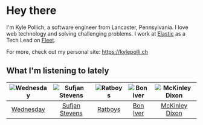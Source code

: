 # Hey there


I'm Kyle Pollich, a software engineer from Lancaster, Pennsylvania. I love web technology and solving challenging problems.
I work at [Elastic](https://www.elastic.co/) as a Tech Lead on [Fleet](https://www.elastic.co/guide/en/fleet/current/fleet-overview.html).

For more, check out my personal site: https://kylepolli.ch

## What I'm listening to lately

<!-- begin artists -->
  |![Wednesday](https://i.scdn.co/image/ab6761610000f1786be7d750f449d0e04196e179)|![Sufjan Stevens](https://i.scdn.co/image/ab6761610000f178b80dd6b23c5c04d62d9aa0c6)|![Ratboys](https://i.scdn.co/image/ab6761610000f17804eddff1ed28df0065c09448)|![Bon Iver](https://i.scdn.co/image/ab6761610000f17867be065df01f37a3880216be)|![McKinley Dixon](https://i.scdn.co/image/ab6761610000f178e4a9b5dab09a056e59997b47)|
  |:---:|:---:|:---:|:---:|:---:|
  |[Wednesday](https://open.spotify.com/artist/4j7DrazfBZLLD0OrVoAtEe)|[Sufjan Stevens](https://open.spotify.com/artist/4MXUO7sVCaFgFjoTI5ox5c)|[Ratboys](https://open.spotify.com/artist/1SoBNpuC0N4nvaQFENS0qf)|[Bon Iver](https://open.spotify.com/artist/4LEiUm1SRbFMgfqnQTwUbQ)|[McKinley Dixon](https://open.spotify.com/artist/5trjmXbxVZ8E68aVhj8Nko)|
<!-- end artists -->
